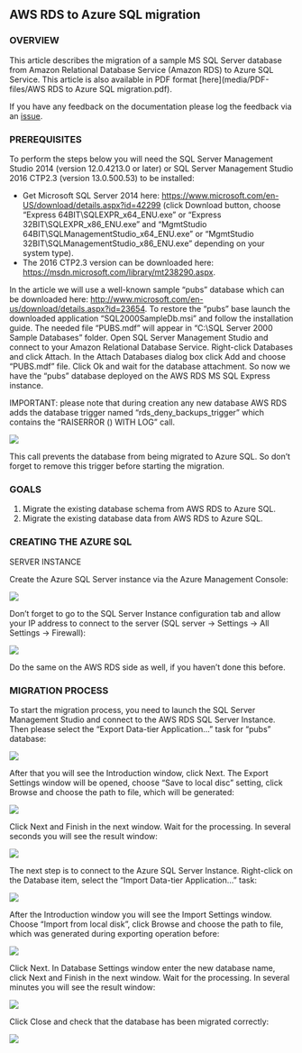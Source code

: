 ## AWS RDS to Azure SQL migration

### OVERVIEW

This article describes the migration of a sample MS SQL Server database from Amazon Relational Database Service (Amazon RDS) to Azure SQL Service.  This article is also available in PDF format [here](media/PDF-files/AWS RDS to Azure SQL migration.pdf).

If you have any feedback on the documentation please log the feedback via an [issue](https://github.com/Azure-for-Startups/Content/issues).


### PREREQUISITES
To perform the steps below you will need the SQL Server Management Studio 2014 (version 12.0.4213.0 or later) or SQL Server Management Studio 2016 CTP2.3 (version 13.0.500.53) to be installed: 

-   Get Microsoft SQL Server 2014 here: https://www.microsoft.com/en-US/download/details.aspx?id=42299 (click Download button, choose “Express 64BIT\SQLEXPR_x64_ENU.exe” or “Express 32BIT\SQLEXPR_x86_ENU.exe” and “MgmtStudio 64BIT\SQLManagementStudio_x64_ENU.exe” or “MgmtStudio 32BIT\SQLManagementStudio_x86_ENU.exe” depending on your system type).
-   The 2016 CTP2.3 version can be downloaded here: https://msdn.microsoft.com/library/mt238290.aspx. 

In the article we will use a well-known sample “pubs” database which can be downloaded here: http://www.microsoft.com/en-us/download/details.aspx?id=23654. To restore the “pubs” base launch the downloaded application “SQL2000SampleDb.msi” and follow the installation guide. The needed file “PUBS.mdf” will appear in “C:\SQL Server 2000 Sample Databases” folder. Open SQL Server Management Studio and connect to your Amazon Relational Database Service. Right-click Databases and click Attach. In the Attach Databases dialog box click Add and choose “PUBS.mdf” file. Click Ok and wait for the database attachment. So now we have the “pubs” database deployed on the AWS RDS MS SQL Express instance. 

IMPORTANT: please note that during creation any new database AWS RDS adds the database trigger named “rds_deny_backups_trigger” which contains the “RAISERROR () WITH LOG” call. 

![](media/02/image1.png)

This call prevents the database from being migrated to Azure SQL. So don’t forget to remove this trigger before starting the migration. 

### GOALS

1.	Migrate the existing database schema from AWS RDS to Azure SQL. 
2.	Migrate the existing database data from AWS RDS to Azure SQL. 

### <span id="h.pmq4n3j5i165" class="anchor"></span>CREATING THE AZURE SQL
SERVER INSTANCE

Create the Azure SQL Server instance via the Azure Management Console: 

![](media/02/image2.png)

Don’t forget to go to the SQL Server Instance configuration tab and allow your IP address to connect to the server (SQL server -> Settings -> All Settings -> Firewall): 

![](media/02/image3.png)

Do the same on the AWS RDS side as well, if you haven’t done this before. 

### <span id="h.rf1p01hoz6yd" class="anchor"></span>MIGRATION PROCESS

To start the migration process, you need to launch the SQL Server Management Studio and connect to the AWS RDS SQL Server Instance. Then please select the “Export Data-tier Application...” task for “pubs” database: 

![](media/02/image4.png)

After that you will see the Introduction window, click Next. The Export Settings window will be opened, choose “Save to local disc” setting, click Browse and choose the path to file, which will be generated: 

![](media/02/image5.png)

Click Next and Finish in the next window. Wait for the processing. In several seconds you will see the result window:

![](media/02/image6.png)

The next step is to connect to the Azure SQL Server Instance. Right-click on the Database item, select the “Import Data-tier Application...” task: 

![](media/02/image7.png)

After the Introduction window you will see the Import Settings window. Choose “Import from local disk”, click Browse and choose the path to file, which was generated during exporting operation before: 

![](media/02/image8.png)

Click Next. In Database Settings window enter the new database name, click Next and Finish in the next window. 
Wait for the processing. In several minutes you will see the result window: 

![](media/02/image9.png)

Click Close and check that the database has been migrated correctly: 

![](media/02/image10.png)
